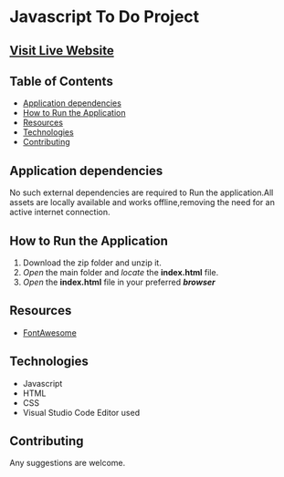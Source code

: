 # Javascript To Do Project

## [Visit Live Website](https://reshma-dhuldhule-javascript-project.netlify.com/)

## Table of Contents

- [Application dependencies](#Application-dependencies)
- [How to Run the Application](#How-to-Run-the-Application)
- [Resources](#Resources)
- [Technologies](#Technologies)
- [Contributing](#contributing)

## Application dependencies

No such external dependencies are required to Run the application.All assets are locally available and works offline,removing the need for an active internet connection.

## How to Run the Application

1.  Download the zip folder and unzip it.
2.  _Open_ the main folder and _locate_ the **index.html** file.
3.  _Open_ the **index.html** file in your preferred **_browser_**

## Resources

- [FontAwesome](https://fontawesome.com/)

## Technologies

- Javascript
- HTML
- CSS
- Visual Studio Code Editor used

## Contributing

Any suggestions are welcome.
